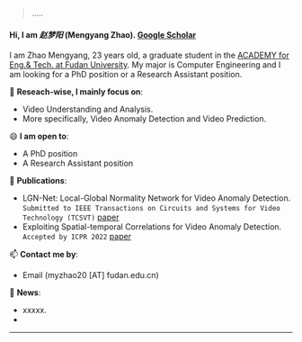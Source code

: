 > .....


#### Hi, I am *赵梦阳* (Mengyang Zhao).   [Google Scholar](https://scholar.google.cz/citations?hl=zh-CN&user=SdWMyyEAAAAJ/)
I am Zhao Mengyang, 23 years old, a graduate student in the [ACADEMY for Eng.& Tech. at Fudan University](http://faet.fudan.edu.cn/). My major is Computer Engineering and I am looking for a PhD position or a Research Assistant position. 

🔭 **Reseach-wise, I mainly focus on**:

- Video Understanding and Analysis.
- More specifically, Video Anomaly Detection and Video Prediction.

😄 **I am open to**:

- A PhD position
- A Research Assistant position


🌱 **Publications**:
- LGN-Net: Local-Global Normality Network for Video Anomaly Detection.  `Submitted to IEEE Transactions on Circuits and Systems for Video Technology (TCSVT)` [paper](https://arxiv.org/abs/)
- Exploiting Spatial-temporal Correlations for Video Anomaly Detection. `Accepted by ICPR 2022` [paper](https://arxiv.org/abs/2211.00829)

📫 **Contact me by**:
- Email (myzhao20 [AT] fudan.edu.cn)


💬 **News**:
- xxxxx.
- 

----
